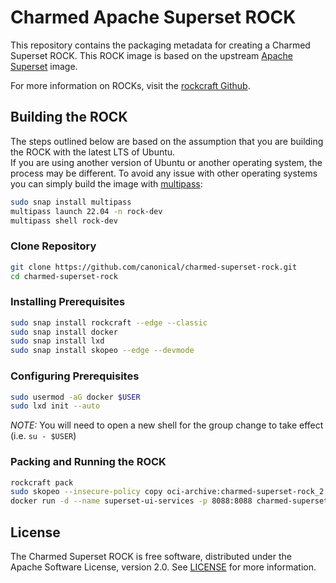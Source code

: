 # Charmed Apache Superset ROCK

This repository contains the packaging metadata for creating a Charmed Superset ROCK. This ROCK image is based on the upstream [Apache Superset](https://downloads.apache.org/superset/) image.

For more information on ROCKs, visit the [rockcraft Github](https://github.com/canonical/rockcraft).

## Building the ROCK
The steps outlined below are based on the assumption that you are building the ROCK with the latest LTS of Ubuntu.  
If you are using another version of Ubuntu or another operating system, the process may be different. 
To avoid any issue with other operating systems you can simply build the image with [multipass](https://multipass.run/):
```bash
sudo snap install multipass
multipass launch 22.04 -n rock-dev
multipass shell rock-dev
``` 

### Clone Repository
```bash
git clone https://github.com/canonical/charmed-superset-rock.git
cd charmed-superset-rock
```
### Installing Prerequisites
```bash
sudo snap install rockcraft --edge --classic
sudo snap install docker
sudo snap install lxd
sudo snap install skopeo --edge --devmode
```
### Configuring Prerequisites
```bash
sudo usermod -aG docker $USER 
sudo lxd init --auto
```
*_NOTE:_* You will need to open a new shell for the group change to take effect (i.e. `su - $USER`)
### Packing and Running the ROCK
```bash
rockcraft pack
sudo skopeo --insecure-policy copy oci-archive:charmed-superset-rock_2.1.0_amd64.rock docker-daemon:/charmed-superset-rock:2.1.0
docker run -d --name superset-ui-services -p 8088:8088 charmed-superset-rock:2.1.0 --args superset-ui -g 'daemon off:' \; start superset-ui
```
## License
The Charmed Superset ROCK is free software, distributed under the Apache
Software License, version 2.0. See
[LICENSE](https://github.com/canonical/charmed-superset-rock/blob/main/LICENSE)
for more information.